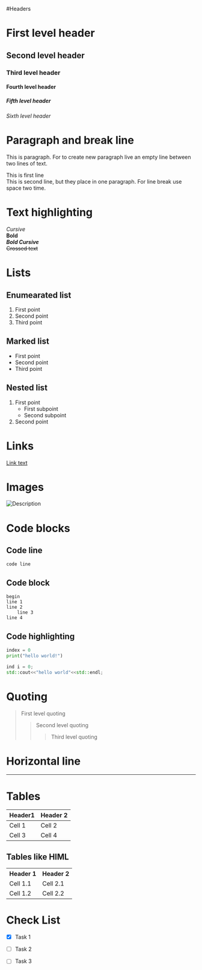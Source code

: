 #Headers

# First level header
## Second level header
### Third level header
#### Fourth level header
##### Fifth level header
###### Sixth level header

# Paragraph and break line

This is paragraph. For to create new paragraph live an empty line between two lines of text.

This is first line  
This is second line, but they place in one paragraph. For line break use space two time.

# Text highlighting

*Cursive*  
**Bold**  
***Bold Cursive***  
~~Crossed text~~

# Lists

## Enumearated list

1. First point
2. Second point
3. Third point

## Marked list

- First point
- Second point
- Third point

## Nested list

1. First point
    - First subpoint
    - Second subpoint
2. Second point

# Links

[Link text](https://www.example.com)

# Images

![Description](https://www.phs-holod.ru/img/items/obekt/cd/CD1.gif)

# Code blocks

## Code line

`code line`

## Code block

```
begin  
line 1  
line 2  
    line 3  
line 4  
```

## Code highlighting
```python
index = 0
print("hello world!")
```

```c++
ind i = 0;
std::cout<<"hello world"<<std::endl;
```
# Quoting

> First level quoting
>> Second level quoting
>>> Third level quoting

# Horizontal line

---

# Tables

 | Header1 | Header 2 |
 | ------- | -------- |
 | Cell 1  | Cell 2  |
 | Cell 3  | Cell 4  |

## Tables like HIML

<table>
    <tr>
        <th>Header 1</th>
        <th>Header 2</th>
    </tr>
    <tr>
        <td>Cell 1.1</td>
        <td>Cell 2.1</td>
    </tr>
    <tr>
        <td>Cell 1.2</td>
        <td>Cell 2.2</td>
    </tr>
</table>

# Check List

 - [x] Task 1
 - [ ] Task 2
 - [ ] Task 3

